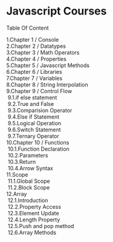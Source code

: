 # Javascript Courses

Table Of Content

1.Chapter 1 / Console  
2.Chapter 2 / Datatypes  
3.Chapter 3 / Math Operators  
4.Chapter 4 / Properties  
5.Chapter 5 / Javascript Methods  
6.Chapter 6 / Libraries  
7.Chapter 7 / Variables  
8.Chapter 8 / String Interpolation  
9.Chapter 9 / Control Flow  
&nbsp;9.1.if else statement  
&nbsp;9.2.True and False  
&nbsp;9.3.Comparision Operator  
&nbsp;9.4.Else if Statement  
&nbsp;9.5.Logical Operation  
&nbsp;9.6.Switch Statement  
&nbsp;9.7.Ternary Operator  
10.Chapter 10 / Functions  
&nbsp;10.1.Function Declaration  
&nbsp;10.2.Parameters  
&nbsp;10.3.Return  
&nbsp;10.4.Arrow Syntax  
11.Scope  
&nbsp;11.1.Global Scope  
&nbsp;11.2.Block Scope  
12.Array  
&nbsp;12.1.Introduction  
&nbsp;12.2.Property Access  
&nbsp;12.3.Element Update  
&nbsp;12.4.Length Property  
&nbsp;12.5.Push and pop method  
&nbsp;12.6.Array Methods  


